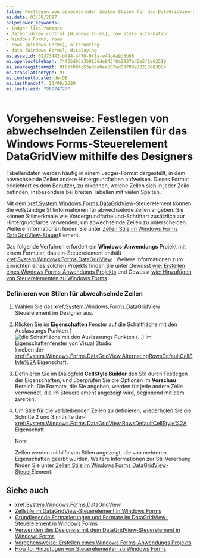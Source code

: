 ```yaml
---
title: Festlegen von abwechselnden Zeilen Stilen für das DataGridView-Steuerelement mithilfe des Designers
ms.date: 03/30/2017
helpviewer_keywords:
- ledger-like formats
- DataGridView control [Windows Forms], row style alternation
- Windows Forms, rows
- rows [Windows Forms], alternating
- data [Windows Forms], displaying
ms.assetid: 02373442-bf94-4470-9f8a-e44c4a9d5b88
ms.openlocfilehash: 74f65d03a359136de943f8a2937ed5e5f1e62519
ms.sourcegitcommit: 9f6df084c53a3da0ea657ed0d708a72213683084
ms.translationtype: MT
ms.contentlocale: de-DE
ms.lasthandoff: 12/09/2020
ms.locfileid: "96974727"
---
```

# <a name="how-to-set-alternating-row-styles-for-the-windows-forms-datagridview-control-using-the-designer"></a>Vorgehensweise: Festlegen von abwechselnden Zeilenstilen für das Windows Forms-Steuerelement DataGridView mithilfe des Designers

Tabellendaten werden häufig in einem Ledger-Format dargestellt, in dem abwechselnde Zeilen andere Hintergrundfarben aufweisen. Dieses Format erleichtert es dem Benutzer, zu erkennen, welche Zellen sich in jeder Zeile befinden, insbesondere bei breiten Tabellen mit vielen Spalten.

Mit dem <xref:System.Windows.Forms.DataGridView>-Steuerelement können Sie vollständige Stilinformationen für abwechselnde Zeilen angeben. Sie können Stilmerkmale wie Vordergrundfarbe und-Schriftart zusätzlich zur Hintergrundfarbe verwenden, um abwechselnde Zeilen zu unterscheiden. Weitere Informationen finden Sie unter [Zellen Stile im Windows Forms DataGridView-Steuer](cell-styles-in-the-windows-forms-datagridview-control.md)Element.

Das folgende Verfahren erfordert ein **Windows-Anwendungs** Projekt mit einem Formular, das ein-Steuerelement enthält <xref:System.Windows.Forms.DataGridView> . Weitere Informationen zum Einrichten eines solchen Projekts finden Sie unter Gewusst [wie: Erstellen eines Windows Forms-Anwendungs Projekts](/visualstudio/ide/step-1-create-a-windows-forms-application-project) und Gewusst [wie: Hinzufügen von Steuerelementen zu Windows Forms](how-to-add-controls-to-windows-forms.md).

### <a name="define-styles-for-alternating-rows"></a>Definieren von Stilen für abwechselnde Zeilen

1. Wählen Sie das <xref:System.Windows.Forms.DataGridView> Steuerelement im Designer aus.

2. Klicken Sie im **Eigenschaften** Fenster auf die Schaltfläche mit den Auslassungs Punkten ( ![ die Schaltfläche mit den Auslassungs Punkten (...) im Eigenschaftenfenster von Visual Studio. ](./media/visual-studio-ellipsis-button.png) ) neben der- <xref:System.Windows.Forms.DataGridView.AlternatingRowsDefaultCellStyle%2A> Eigenschaft.

3. Definieren Sie im Dialogfeld **CellStyle Builder** den Stil durch Festlegen der Eigenschaften, und überprüfen Sie die Optionen im **Vorschau** Bereich. Die Formate, die Sie angeben, werden für jede andere Zeile verwendet, die im Steuerelement angezeigt wird, beginnend mit dem zweiten.

4. Um Stile für die verbleibenden Zeilen zu definieren, wiederholen Sie die Schritte 2 und 3 mithilfe der- <xref:System.Windows.Forms.DataGridView.RowsDefaultCellStyle%2A> Eigenschaft.

    > [!NOTE]
    > Zellen werden mithilfe von Stilen angezeigt, die von mehreren Eigenschaften geerbt wurden. Weitere Informationen zur Stil Vererbung finden Sie unter [Zellen Stile im Windows Forms DataGridView-Steuer](cell-styles-in-the-windows-forms-datagridview-control.md)Element.

## <a name="see-also"></a>Siehe auch

- <xref:System.Windows.Forms.DataGridView>
- [Zellstile im DataGridView-Steuerelement in Windows Forms](cell-styles-in-the-windows-forms-datagridview-control.md)
- [Grundlegende Formatierungen und Formate im DataGridView-Steuerelement in Windows Forms](basic-formatting-and-styling-in-the-windows-forms-datagridview-control.md)
- [Verwenden des Designers mit dem DataGridView-Steuerelement in Windows Forms](using-the-designer-with-the-windows-forms-datagridview-control.md)
- [Vorgehensweise: Erstellen eines Windows Forms-Anwendungs Projekts](/visualstudio/ide/step-1-create-a-windows-forms-application-project)
- [How to: Hinzufügen von Steuerelementen zu Windows Forms](how-to-add-controls-to-windows-forms.md)
